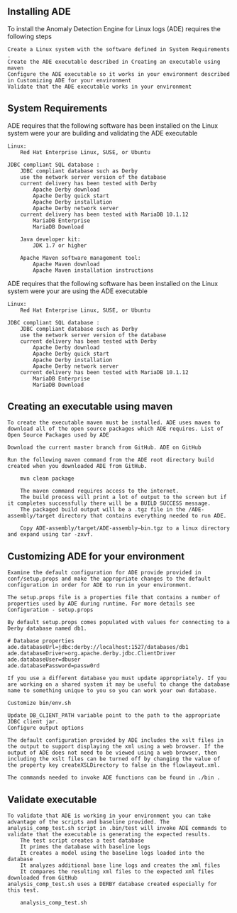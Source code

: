 ## Installing ADE

To install the Anomaly Detection Engine for Linux logs (ADE) requires the following steps

    Create a Linux system with the software defined in System Requirements .
    Create the ADE executable described in Creating an executable using maven
    Configure the ADE executable so it works in your environment described in Customizing ADE for your environment
    Validate that the ADE executable works in your environment

## System Requirements

ADE requires that the following software has been installed on the Linux system were your are building and validating the ADE executable

    Linux:
        Red Hat Enterprise Linux, SUSE, or Ubuntu

    JDBC compliant SQL database :
        JDBC compliant database such as Derby
        use the network server version of the database
        current delivery has been tested with Derby
            Apache Derby download
            Apache Derby quick start
            Apache Derby installation
            Apache Derby network server
        current delivery has been tested with MariaDB 10.1.12
            MariaDB Enterprise
            MariaDB Download

        Java developer kit:
            JDK 1.7 or higher

        Apache Maven software management tool:
            Apache Maven download
            Apache Maven installation instructions

ADE requires that the following software has been installed on the Linux system were your are using the ADE executable

    Linux:
        Red Hat Enterprise Linux, SUSE, or Ubuntu

    JDBC compliant SQL database :
        JDBC compliant database such as Derby
        use the network server version of the database
        current delivery has been tested with Derby
            Apache Derby download
            Apache Derby quick start
            Apache Derby installation
            Apache Derby network server
        current delivery has been tested with MariaDB 10.1.12
            MariaDB Enterprise
            MariaDB Download
## Creating an executable using maven

    To create the executable maven must be installed. ADE uses maven to download all of the open source packages which ADE requires. List of Open Source Packages used by ADE

    Download the current master branch from GitHub. ADE on GitHub

    Run the following maven command from the ADE root directory build created when you downloaded ADE from GitHub.

        mvn clean package

        The maven command requires access to the internet.
        The build process will print a lot of output to the screen but if it completes successfully there will be a BUILD SUCCESS message.
        The packaged build output will be a .tgz file in the /ADE-assembly/target directory that contains everything needed to run ADE.

        Copy ADE-assembly/target/ADE-assembly–bin.tgz to a linux directory and expand using tar -zxvf.

## Customizing ADE for your environment

    Examine the default configuration for ADE provide provided in conf/setup.props and make the appropriate changes to the default configuration in order for ADE to run in your environment.

    The setup.props file is a properties file that contains a number of properties used by ADE during runtime. For more details see Configuration - setup.props

    By default setup.props comes populated with values for connecting to a Derby database named db1.

    # Database properties 
    ade.databaseUrl=jdbc:derby://localhost:1527/databases/db1
    ade.databaseDriver=org.apache.derby.jdbc.ClientDriver
    ade.databaseUser=dbuser
    ade.databasePassword=passw0rd

    If you use a different database you must update appropriately. If you are working on a shared system it may be useful to change the database name to something unique to you so you can work your own database.

    Customize bin/env.sh

    Update DB_CLIENT_PATH variable point to the path to the appropriate JDBC client jar.
    Configure output options

    The default configuration provided by ADE includes the xslt files in the output to support displaying the xml using a web browser. If the output of ADE does not need to be viewed using a web browser, then including the xslt files can be turned off by changing the value of the property key createXSLDirectory to false in the flowlayout.xml.

    The commands needed to invoke ADE functions can be found in ./bin .

## Validate executable

    To validate that ADE is working in your environment you can take advantage of the scripts and baseline provided. The analysis_comp_test.sh script in .bin/test will invoke ADE commands to validate that the executable is generating the expected results.
        The test script creates a test database
        It primes the database with baseline logs
        It creates a model using the baseline logs loaded into the database
        It analyzes additional base line logs and creates the xml files
        It compares the resulting xml files to the expected xml files downloaded from GitHub 
    analysis_comp_test.sh uses a DERBY database created especially for this test.

        analysis_comp_test.sh

